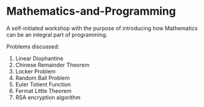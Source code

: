 # Mathematics-and-Programming
A self-initiated workshop with the purpose of introducing how Mathematics can be an integral part of programming.

Problems discussed:
1. Linear Diophantine
2. Chinese Remainder Theorem
3. Locker Problem
4. Random Ball Problem
5. Euler Totient Function
6. Fermat Little Theorem
7. RSA encryption algorithm
